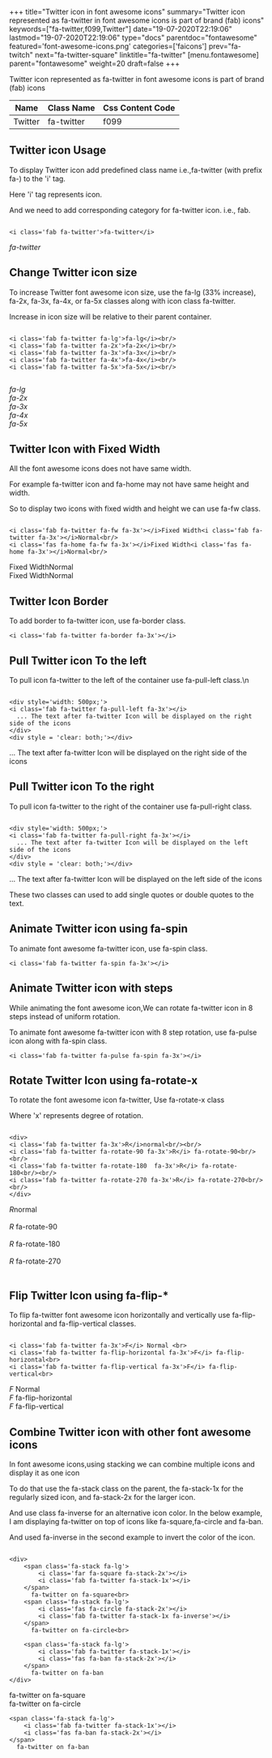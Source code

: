 +++
title="Twitter icon in font awesome icons"
summary="Twitter icon represented as fa-twitter in font awesome icons is part of brand (fab) icons"
keywords=["fa-twitter,f099,Twitter"]
date="19-07-2020T22:19:06"
lastmod="19-07-2020T22:19:06"
type="docs"
parentdoc="fontawesome"
featured='font-awesome-icons.png'
categories=['faicons']
prev="fa-twitch"
next="fa-twitter-square"
linktitle="fa-twitter"
[menu.fontawesome]
parent="fontawesome"
weight=20
draft=false
+++


Twitter icon represented as fa-twitter in font awesome icons is part of brand (fab) icons

<div class='table-responsive'><table class='table'><thead><tr><th>Name</th><th>Class Name</th><th>Css Content Code</th></tr></thead><tbody><tr><td>Twitter</td><td>fa-twitter</td><td>f099</td></tr></tbody></table></div>



## Twitter icon Usage

To display Twitter icon add predefined class name i.e.,fa-twitter (with prefix fa-) to the 'i' tag.

Here 'i' tag represents icon.

And we need to add corresponding category for fa-twitter icon. i.e., fab.


```

<i class='fab fa-twitter'>fa-twitter</i>
```

<i class='fab fa-twitter'>fa-twitter</i>




## Change Twitter icon size
To increase Twitter font awesome icon size, use the fa-lg (33% increase), fa-2x, fa-3x, fa-4x, or fa-5x classes along with icon class fa-twitter.

Increase in icon size will be relative to their parent container. 

```

<i class='fab fa-twitter fa-lg'>fa-lg</i><br/>
<i class='fab fa-twitter fa-2x'>fa-2x</i><br/>
<i class='fab fa-twitter fa-3x'>fa-3x</i><br/>
<i class='fab fa-twitter fa-4x'>fa-4x</i><br/>
<i class='fab fa-twitter fa-5x'>fa-5x</i><br/>
            
```

<i class='fab fa-twitter fa-lg'>fa-lg</i><br/>
<i class='fab fa-twitter fa-2x'>fa-2x</i><br/>
<i class='fab fa-twitter fa-3x'>fa-3x</i><br/>
<i class='fab fa-twitter fa-4x'>fa-4x</i><br/>
<i class='fab fa-twitter fa-5x'>fa-5x</i><br/>
            



## Twitter Icon with Fixed Width 

All the font awesome icons does not have same width.

For example fa-twitter icon and fa-home may not have same height and width.

So to display two icons with fixed width and height we can use fa-fw class.


```

<i class='fab fa-twitter fa-fw fa-3x'></i>Fixed Width<i class='fab fa-twitter fa-3x'></i>Normal<br/>
<i class='fas fa-home fa-fw fa-3x'></i>Fixed Width<i class='fas fa-home fa-3x'></i>Normal<br/>
```

<i class='fab fa-twitter fa-fw fa-3x'></i>Fixed Width<i class='fab fa-twitter fa-3x'></i>Normal<br/>
<i class='fas fa-home fa-fw fa-3x'></i>Fixed Width<i class='fas fa-home fa-3x'></i>Normal<br/>



## Twitter Icon Border 

To add border to fa-twitter icon, use fa-border class.


```
<i class='fab fa-twitter fa-border fa-3x'></i>

```
<i class='fab fa-twitter fa-border fa-3x'></i>





## Pull Twitter icon To the left

To pull icon fa-twitter to the left of the container use fa-pull-left class.\n

```

<div style='width: 500px;'>
<i class='fab fa-twitter fa-pull-left fa-3x'></i>
  ... The text after fa-twitter Icon will be displayed on the right side of the icons
</div>
<div style = 'clear: both;'></div>
```

<div style='width: 500px;'>
<i class='fab fa-twitter fa-pull-left fa-3x'></i>
  ... The text after fa-twitter Icon will be displayed on the right side of the icons
</div>
<div style = 'clear: both;'></div>




## Pull Twitter icon To the right
To pull icon fa-twitter to the right of the container use fa-pull-right class.

```

<div style='width: 500px;'>
<i class='fab fa-twitter fa-pull-right fa-3x'></i>
  ... The text after fa-twitter Icon will be displayed on the left side of the icons
</div>
<div style = 'clear: both;'></div>
```

<div style='width: 500px;'>
<i class='fab fa-twitter fa-pull-right fa-3x'></i>
  ... The text after fa-twitter Icon will be displayed on the left side of the icons
</div>
<div style = 'clear: both;'></div>

These two classes can used to add single quotes or double quotes to the text.


## Animate Twitter icon using fa-spin
To animate font awesome fa-twitter icon, use fa-spin class.

```
<i class='fab fa-twitter fa-spin fa-3x'></i>
```
<i class='fab fa-twitter fa-spin fa-3x'></i>




## Animate Twitter icon with steps
While animating the font awesome icon,We can rotate fa-twitter icon in 8 steps instead of uniform rotation.

To animate font awesome fa-twitter icon with 8 step rotation, use fa-pulse icon along with fa-spin class.


```
<i class='fab fa-twitter fa-pulse fa-spin fa-3x'></i>

```
<i class='fab fa-twitter fa-pulse fa-spin fa-3x'></i>





## Rotate Twitter Icon using fa-rotate-x
To rotate the font awesome icon fa-twitter, Use fa-rotate-x class

Where 'x' represents degree of rotation.


```

<div>
<i class='fab fa-twitter fa-3x'>R</i>normal<br/><br/>
<i class='fab fa-twitter fa-rotate-90 fa-3x'>R</i> fa-rotate-90<br/><br/> 
<i class='fab fa-twitter fa-rotate-180  fa-3x'>R</i> fa-rotate-180<br/><br/> 
<i class='fab fa-twitter fa-rotate-270 fa-3x'>R</i> fa-rotate-270<br/><br/>
</div>
```

<div>
<i class='fab fa-twitter fa-3x'>R</i>normal<br/><br/>
<i class='fab fa-twitter fa-rotate-90 fa-3x'>R</i> fa-rotate-90<br/><br/> 
<i class='fab fa-twitter fa-rotate-180  fa-3x'>R</i> fa-rotate-180<br/><br/> 
<i class='fab fa-twitter fa-rotate-270 fa-3x'>R</i> fa-rotate-270<br/><br/>
</div>




## Flip Twitter Icon using fa-flip-*
To flip fa-twitter font awesome icon horizontally and vertically use fa-flip-horizontal and fa-flip-vertical classes. 

```

<i class='fab fa-twitter fa-3x'>F</i> Normal <br>
<i class='fab fa-twitter fa-flip-horizontal fa-3x'>F</i> fa-flip-horizontal<br>
<i class='fab fa-twitter fa-flip-vertical fa-3x'>F</i> fa-flip-vertical<br>
```

<i class='fab fa-twitter fa-3x'>F</i> Normal <br>
<i class='fab fa-twitter fa-flip-horizontal fa-3x'>F</i> fa-flip-horizontal<br>
<i class='fab fa-twitter fa-flip-vertical fa-3x'>F</i> fa-flip-vertical<br>




## Combine Twitter icon with other font awesome icons
In font awesome icons,using stacking we can combine multiple icons and display it as one icon 

To do that use the fa-stack class on the parent, the fa-stack-1x for the regularly sized icon, and fa-stack-2x for the larger icon.

And use class fa-inverse for an alternative icon color. 
In the below example, I am displaying fa-twitter on top of icons like fa-square,fa-circle and fa-ban.

And used fa-inverse in the second example to invert the color of the icon.

```

<div>
    <span class='fa-stack fa-lg'>
        <i class='far fa-square fa-stack-2x'></i>
        <i class='fab fa-twitter fa-stack-1x'></i>
    </span>
      fa-twitter on fa-square<br>
    <span class='fa-stack fa-lg'>
        <i class='fas fa-circle fa-stack-2x'></i>
        <i class='fab fa-twitter fa-stack-1x fa-inverse'></i>
    </span>
      fa-twitter on fa-circle<br>

    <span class='fa-stack fa-lg'>
        <i class='fab fa-twitter fa-stack-1x'></i>
        <i class='fas fa-ban fa-stack-2x'></i>
    </span>
      fa-twitter on fa-ban
</div>
```

<div>
    <span class='fa-stack fa-lg'>
        <i class='far fa-square fa-stack-2x'></i>
        <i class='fab fa-twitter fa-stack-1x'></i>
    </span>
      fa-twitter on fa-square<br>
    <span class='fa-stack fa-lg'>
        <i class='fas fa-circle fa-stack-2x'></i>
        <i class='fab fa-twitter fa-stack-1x fa-inverse'></i>
    </span>
      fa-twitter on fa-circle<br>

    <span class='fa-stack fa-lg'>
        <i class='fab fa-twitter fa-stack-1x'></i>
        <i class='fas fa-ban fa-stack-2x'></i>
    </span>
      fa-twitter on fa-ban
</div>







